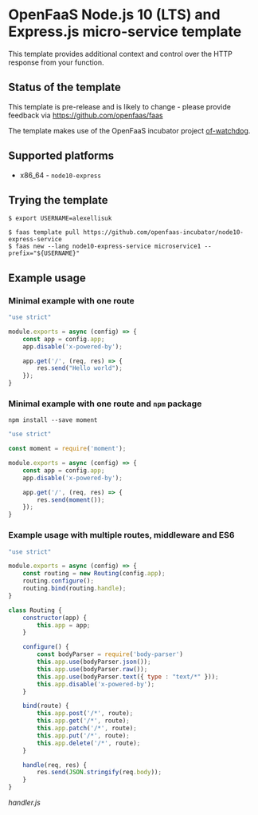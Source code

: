 OpenFaaS Node.js 10 (LTS) and Express.js micro-service template
=============================================

This template provides additional context and control over the HTTP response from your function.

## Status of the template

This template is pre-release and is likely to change - please provide feedback via https://github.com/openfaas/faas

The template makes use of the OpenFaaS incubator project [of-watchdog](https://github.com/openfaas-incubator/of-watchdog).

## Supported platforms

* x86_64 - `node10-express`

## Trying the template

```
$ export USERNAME=alexellisuk

$ faas template pull https://github.com/openfaas-incubator/node10-express-service
$ faas new --lang node10-express-service microservice1 --prefix="${USERNAME}"
```

## Example usage

### Minimal example with one route

```js
"use strict"

module.exports = async (config) => {
    const app = config.app;
    app.disable('x-powered-by');

    app.get('/', (req, res) => {
        res.send("Hello world");
    });
}
```

### Minimal example with one route and `npm` package

```
npm install --save moment
```

```js
"use strict"

const moment = require('moment');

module.exports = async (config) => {
    const app = config.app;
    app.disable('x-powered-by');

    app.get('/', (req, res) => {
        res.send(moment());
    });
}
```

### Example usage with multiple routes, middleware and ES6

```js
"use strict"

module.exports = async (config) => {
    const routing = new Routing(config.app);
    routing.configure();
    routing.bind(routing.handle);
}

class Routing {
    constructor(app) {
        this.app = app;
    }

    configure() {
        const bodyParser = require('body-parser')
        this.app.use(bodyParser.json());
        this.app.use(bodyParser.raw());
        this.app.use(bodyParser.text({ type : "text/*" }));
        this.app.disable('x-powered-by');        
    }

    bind(route) {
        this.app.post('/*', route);
        this.app.get('/*', route);
        this.app.patch('/*', route);
        this.app.put('/*', route);
        this.app.delete('/*', route);
    }

    handle(req, res) {
        res.send(JSON.stringify(req.body));
    }
}
```

*handler.js*

